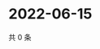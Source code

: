 # 2022-06-15

共 0 条

<!-- BEGIN WEIBO -->
<!-- 最后更新时间 Wed Jun 15 2022 18:01:38 GMT+0800 (China Standard Time) -->

<!-- END WEIBO -->
